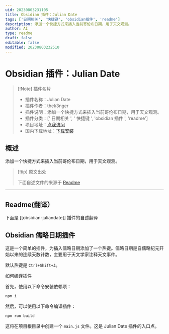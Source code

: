```yaml
---
uid: 20230803231105
title: Obsidian 插件：Julian Date
tags: ['日期相关', '快捷键', 'obsidian插件', 'readme']
description: 添加一个快捷方式来插入当前哥伦布日期，用于天文观测。
author: AI
type: readme
draft: false
editable: false
modified: 20230803232510
---
```


# Obsidian 插件：Julian Date

> [!Note] 插件名片
> - 插件名称：Julian Date
> - 插件作者：thek3nger
> - 插件说明：添加一个快捷方式来插入当前哥伦布日期，用于天文观测。
> - 插件分类：[' 日期相关 ', ' 快捷键 ', 'obsidian 插件 ', 'readme']
> - 项目地址：[点我访问](https://github.com/THeK3nger/obsidian-juliandate)
> - 国内下载地址：[下载安装](https://pkmer.cn/products/plugin/pluginMarket/?obsidian-juliandate)

## 概述

添加一个快捷方式来插入当前哥伦布日期，用于天文观测。

> [!tip] 原文出处
>
>下面自述文件的来源于 [Readme](https://ghproxy.net/https://raw.githubusercontent.com/THeK3nger/obsidian-juliandate/master/README.md)
>

---

## Readme(翻译）

下面是 [[obsidian-juliandate]] 插件的自述翻译

## Obsidian 儒略日期插件

这是一个简单的插件，为插入儒略日期添加了一个热键。儒略日期是自儒略纪元开始以来的连续天数计数，主要用于天文学家注释天文事件。

默认热键是 `Ctrl+Shift+J`。

如何编译插件

首先，使用以下命令安装依赖项：

```bash
npm i
```

然后，可以使用以下命令编译插件：

```bash
npm run build
```

这将在项目根目录中创建一个 `main.js` 文件。这是 Julian Date 插件的入口点。
